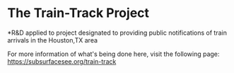 # The Train-Track Project

*R&amp;D applied to project designated to providing public notifications of train arrivals in the Houston,TX area

For more information of what's being done here, visit the following page:
https://subsurfacesee.org/train-track
